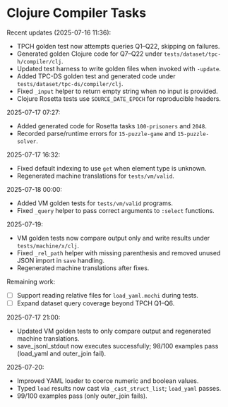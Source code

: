 # Clojure Compiler Tasks

Recent updates (2025-07-16 11:36):
- TPCH golden test now attempts queries Q1–Q22, skipping on failures.
- Generated golden Clojure code for Q7–Q22 under `tests/dataset/tpc-h/compiler/clj`.
- Updated test harness to write golden files when invoked with `-update`.
- Added TPC-DS golden test and generated code under `tests/dataset/tpc-ds/compiler/clj`.
- Fixed `_input` helper to return empty string when no input is provided.
- Clojure Rosetta tests use `SOURCE_DATE_EPOCH` for reproducible headers.

2025-07-17 07:27:
- Added generated code for Rosetta tasks `100-prisoners` and `2048`.
- Recorded parse/runtime errors for `15-puzzle-game` and `15-puzzle-solver`.

2025-07-17 16:32:
- Fixed default indexing to use `get` when element type is unknown.
- Regenerated machine translations for `tests/vm/valid`.

2025-07-18 00:00:
- Added VM golden tests for `tests/vm/valid` programs.
- Fixed `_query` helper to pass correct arguments to `:select` functions.

2025-07-19:
- VM golden tests now compare output only and write results under `tests/machine/x/clj`.
- Fixed `_rel_path` helper with missing parenthesis and removed unused JSON import in `save` handling.
- Regenerated machine translations after fixes.

Remaining work:
 - [ ] Support reading relative files for `load_yaml.mochi` during tests.
 - [ ] Expand dataset query coverage beyond TPCH Q1–Q6.

2025-07-17 21:00:
- Updated VM golden tests to only compare output and regenerated machine translations.
- save_jsonl_stdout now executes successfully; 98/100 examples pass (load_yaml and outer_join fail).

2025-07-20:
- Improved YAML loader to coerce numeric and boolean values.
- Typed `load` results now cast via `_cast_struct_list`; `load_yaml` passes.
- 99/100 examples pass (only outer_join fails).
